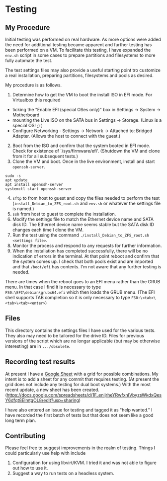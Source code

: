 # Testing

## My Procedure

Initial testing was performed on real hardware. As more options were added the need for additional testing became apparent and further testing has been performed on a VM. To facilitate this testing, I have expanded the `env.sh` script in some cases to prepare partitions and filesystems to more fully automate the test.

The test settings files may also provide a useful starting point tro customize a real installation, preparing partitions, filesystems and pools as desired.

My procedure is as follows.

1) Determine how to get the VM to boot the install ISO in EFI mode. For Virtualbox this required

* ticking the "Enable EFI (special OSes only)" box in Settings -> System -> Motherboard
* mounting the Live ISO on the SATA bus in Settings -> Storage. (Linux is a special OS! ;) )
* Configure Networking - Settings -> Network -> Attached to: Bridged Adapter. (Allows the host to connect with the guest.)

2) Boot from the ISO and confirm that the system booted in EFI mode. Check for existence of `/sys/firmware/efi'. (Shutdown the VM and clone from it for all subsequent tests.)
0) Clone the VM and boot. Once in the live environment, install and start `openssh-server`.

```shell
sudo -s
apt update
apt install openssh-server
systemctl start openssh-server
```

4) `sftp` to from host to guest and copy the files needed to perform the test (`install_Debian_to_ZFS_root.sh` and `env.sh` or whatever the settings file is named.)
0) `ssh` from host to guest to complete the installation.
0) Modify the settings file to match the Ethernet device name and SATA disk ID. The Ethernet device name seems stable but the SATA disk ID changes each time I clone the VM.
0) Run the test using the command `./install_Debian_to_ZFS_root.sh <settings file>`.
0) Monitor the process and respond to any requests for further information.
0) When the installation has completed successfully, there will be no indication of errors in the terminal. At that point reboot and confirm that the system comes up. I check that both pools exist and are imported and that `/boot/efi` has contents. I'm not aware that any further testing is needed.

There are times when the reboot goes to an EFI menu rather than the GRUB menu. In that case I find it is necessary to type `FS0:\EFI\debian\grubx64.efi` which then loads the GRUB menu. (The EFI shell supports TAB completion so it is only necessary to type `FS0:\<tab>\<tab>\<tab><enter>`)

## Files

This directory contains the settings files I have used for the various tests. They also may need to be tailored for the drive ID.
Files for previous versions of the script which are no longar applicable (but may be otherwise interesting) are in `.../obsolete`.

## Recording test results

At present I have a [Google Sheet](https://docs.google.com/spreadsheets/d/1aqDocC9FZhQqJpilyDI7LxOcShHNU8znhwk0IFEm-gQ/edit?usp=sharing) with a grid for possible combinations. My intent is to add a sheet for any commit that requires testing. (At present the grid does not include any testing for dual boot systems.)
With the most recent update, a new sheet has been created. (https://docs.google.com/spreadsheets/d/1F_enjjrheYRwfxnIVbyzsWkdxQesY6dfqt8ElmtgOL8/edit?usp=sharing)

I have also entered an issue for testing and tagged it as "help wanted." I have recorded the first batch of tests but that does not seem like a good long term plan.

## Contributing

Please feel free to suggest improvements in the realm of testing. Things I could particularly use help with include

1) Configuration for using libvirt/KVM. I tried it and was not able to figure out how to use it.
2) Suggest a way to run tests on a headless system.
